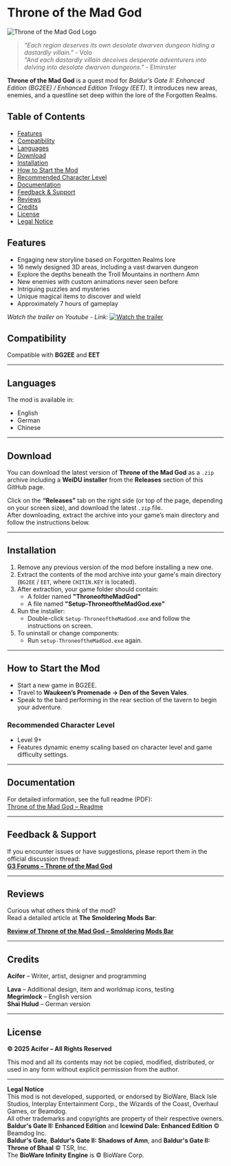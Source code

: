 # Throne of the Mad God

![Throne of the Mad God Logo](https://github.com/AciferBG/Throne-of-the-Mad-God/blob/main/Documentation_pics/Madgod_symbol.png)

>*"Each region deserves its own desolate dwarven dungeon hiding a dastardly villain."* - Volo  
>*"And each dastardly villain deceives desperate adventurers into delving into desolate dwarven dungeons."* - Elminster  

**Throne of the Mad God** is a quest mod for *Baldur’s Gate II: Enhanced Edition (BG2EE) / Enhanced Edition Trilogy (EET)*. It introduces new areas, enemies, and a questline set deep within the lore of the Forgotten Realms.

## Table of Contents

- [Features](#features)
- [Compatibility](#compatibility)
- [Languages](#languages)
- [Download](#Download)
- [Installation](#installation)
- [How to Start the Mod](#how-to-start-the-mod)
- [Recommended Character Level](#recommended-character-level)
- [Documentation](#documentation)
- [Feedback & Support](#feedback--support)
- [Reviews](#reviews)
- [Credits](#credits)
- [License](#license)
- [Legal Notice](#legal-notice)


## Features
- Engaging new storyline based on Forgotten Realms lore  
- 16 newly designed 3D areas, including a vast dwarven dungeon  
- Explore the depths beneath the Troll Mountains in northern Amn  
- New enemies with custom animations never seen before  
- Intriguing puzzles and mysteries  
- Unique magical items to discover and wield  
- Approximately 7 hours of gameplay

*Watch the trailer on Youtube - Link:*
[![Watch the trailer](https://github.com/AciferBG/Throne-of-the-Mad-God/blob/main/Documentation_pics/totmg%20thumbnail%2001.png)](https://youtu.be/wKwR5bLL-Uk)

## Compatibility  
Compatible with **BG2EE** and **EET**  

---

## Languages  
The mod is available in: 
- English
- German
- Chinese

---

## Download

You can download the latest version of **Throne of the Mad God** as a `.zip` archive including a **WeiDU installer** from the **Releases** section of this GitHub page.

Click on the **“Releases”** tab on the right side (or top of the page, depending on your screen size), and download the latest `.zip` file.  
After downloading, extract the archive into your game’s main directory and follow the instructions below.

---

## Installation  
1. Remove any previous version of the mod before installing a new one.  
2. Extract the contents of the mod archive into your game's main directory (`BG2EE` / `EET`, where `CHITIN.KEY` is located).  
3. After extraction, your game folder should contain:  
   - A folder named **"ThroneoftheMadGod"**  
   - A file named **"Setup-ThroneoftheMadGod.exe"**  
4. Run the installer:  
   - Double-click `Setup-ThroneoftheMadGod.exe` and follow the instructions on screen.  
5. To uninstall or change components:  
   - Run `setup-ThroneoftheMadGod.exe` again.  

---

## How to Start the Mod  
- Start a new game in BG2EE.  
- Travel to **Waukeen’s Promenade → Den of the Seven Vales**.  
- Speak to the bard performing in the rear section of the tavern to begin your adventure.  

### Recommended Character Level  
- Level 9+  
- Features dynamic enemy scaling based on character level and game difficulty settings.  

---

## Documentation  
For detailed information, see the full readme (PDF):  
[Throne of the Mad God – Readme](https://github.com/AciferBG/Throne-of-the-Mad-God/blob/main/ThroneoftheMadGod/documentation/Throne_of_the_Mad_God_Readme.pdf)

---

## Feedback & Support  
If you encounter issues or have suggestions, please report them in the official discussion thread:  
[**G3 Forums – Throne of the Mad God**](https://www.gibberlings3.net/forums/topic/39354-mod-throne-of-the-mad-god-a-quest-mod-for-bg2ee/)


---

## Reviews

Curious what others think of the mod?  
Read a detailed article at **The Smoldering Mods Bar**:

[**Review of Throne of the Mad God – Smoldering Mods Bar**](https://smolderingmodsbar.com/throne-of-the-mad-god-bg2ee/)

---

## Credits  
**Acifer** – Writer, artist, designer and programming

**Lava** – Additional design, item and worldmap icons, testing  
**Megrimlock** – English version  
**Shai Hulud** – German version

---

## License  
**© 2025 Acifer – All Rights Reserved**  

This mod and all its contents may not be copied, modified, distributed, or used in any form without explicit permission from the author.

---

**Legal Notice**  
This mod is not developed, supported, or endorsed by BioWare, Black Isle Studios, Interplay Entertainment Corp., the Wizards of the Coast, Overhaul Games, or Beamdog.  
All other trademarks and copyrights are property of their respective owners.  
**Baldur's Gate II: Enhanced Edition** and **Icewind Dale: Enhanced Edition** © Beamdog Inc.  
**Baldur's Gate**, **Baldur's Gate II: Shadows of Amn**, and **Baldur's Gate II: Throne of Bhaal** © TSR, Inc.  
The **BioWare Infinity Engine** is © BioWare Corp.
